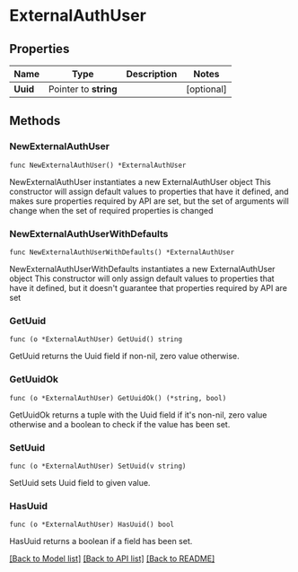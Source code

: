 # ExternalAuthUser

## Properties

Name | Type | Description | Notes
------------ | ------------- | ------------- | -------------
**Uuid** | Pointer to **string** |  | [optional]

## Methods

### NewExternalAuthUser

`func NewExternalAuthUser() *ExternalAuthUser`

NewExternalAuthUser instantiates a new ExternalAuthUser object
This constructor will assign default values to properties that have it defined,
and makes sure properties required by API are set, but the set of arguments
will change when the set of required properties is changed

### NewExternalAuthUserWithDefaults

`func NewExternalAuthUserWithDefaults() *ExternalAuthUser`

NewExternalAuthUserWithDefaults instantiates a new ExternalAuthUser object
This constructor will only assign default values to properties that have it defined,
but it doesn't guarantee that properties required by API are set

### GetUuid

`func (o *ExternalAuthUser) GetUuid() string`

GetUuid returns the Uuid field if non-nil, zero value otherwise.

### GetUuidOk

`func (o *ExternalAuthUser) GetUuidOk() (*string, bool)`

GetUuidOk returns a tuple with the Uuid field if it's non-nil, zero value otherwise
and a boolean to check if the value has been set.

### SetUuid

`func (o *ExternalAuthUser) SetUuid(v string)`

SetUuid sets Uuid field to given value.

### HasUuid

`func (o *ExternalAuthUser) HasUuid() bool`

HasUuid returns a boolean if a field has been set.

[[Back to Model list]](../README.md#documentation-for-models) [[Back to API list]](../README.md#documentation-for-api-endpoints) [[Back to README]](../README.md)
